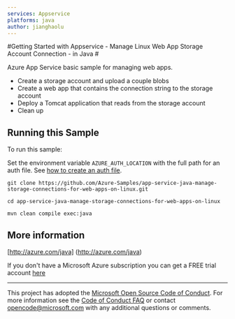 ```yaml
---
services: Appservice
platforms: java
author: jianghaolu
---
```


#Getting Started with Appservice - Manage Linux Web App Storage Account Connection - in Java #


  Azure App Service basic sample for managing web apps.
   - Create a storage account and upload a couple blobs
   - Create a web app that contains the connection string to the storage account
   - Deploy a Tomcat application that reads from the storage account
   - Clean up
 

## Running this Sample ##

To run this sample:

Set the environment variable `AZURE_AUTH_LOCATION` with the full path for an auth file. See [how to create an auth file](https://github.com/Azure/azure-sdk-for-java/blob/master/AUTH.md).

    git clone https://github.com/Azure-Samples/app-service-java-manage-storage-connections-for-web-apps-on-linux.git

    cd app-service-java-manage-storage-connections-for-web-apps-on-linux

    mvn clean compile exec:java

## More information ##

[http://azure.com/java] (http://azure.com/java)

If you don't have a Microsoft Azure subscription you can get a FREE trial account [here](http://go.microsoft.com/fwlink/?LinkId=330212)

---

This project has adopted the [Microsoft Open Source Code of Conduct](https://opensource.microsoft.com/codeofconduct/). For more information see the [Code of Conduct FAQ](https://opensource.microsoft.com/codeofconduct/faq/) or contact [opencode@microsoft.com](mailto:opencode@microsoft.com) with any additional questions or comments.